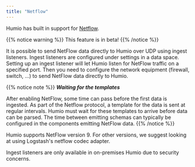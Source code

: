 ```yaml
---
title: "Netflow"
---
```


Humio has built in support for [Netflow](https://en.wikipedia.org/wiki/NetFlow).

{{% notice warning %}}
This feature is in beta!
{{% /notice %}}

It is possible to send NetFlow data directly to Humio over UDP using ingest listeners. 
Ingest listeners are configured under settings in a data space.  
Setting up an ingest listener will let Humio listen for NetFlow traffic on a specified port. 
Then you need to configure the network equipment (firewall, switch, ...) to send NetFlow data directly to Humio.

{{% notice note %}}
***Waiting for the templates***

After enabling NetFlow, some time can pass before the first data is ingested. As part of the Netflow protocol, a template for the data is sent at regular intervals.
Humio must wait for these templates to arrive before data can be parsed.
The time between emitting schemas can typically be configured in the components emitting NetFlow data. 
{{% /notice %}}

Humio supports NetFlow version 9.  For other versions, we suggest looking at using Logstash's netflow codec adapter.

Ingest listeners are only available in on-premises Humio due to security concerns.


